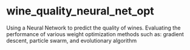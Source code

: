 # wine_quality_neural_net_opt
Using a Neural Network to predict the quality of wines.  Evaluating the performance of various weight optimization methods such as: gradient descent, particle swarm, and evolutionary algorithm
